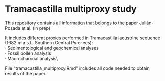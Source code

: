 # Tramacastilla multiproxy study
This repository contains all information that belongs to the paper Julián-Posada et al. (in prep)

It includes different proxies performed in Tramacastilla lacustrine sequence (1682 m a.s.l., Southern Central Pyrenees):\
· Sedimentological and geochemical analyses\
· Fossil pollen analysis\
· Macrocharcoal analysis\

File "tramacastilla_multiproxy.Rmd" includes all code needed to obtain results of the paper.
